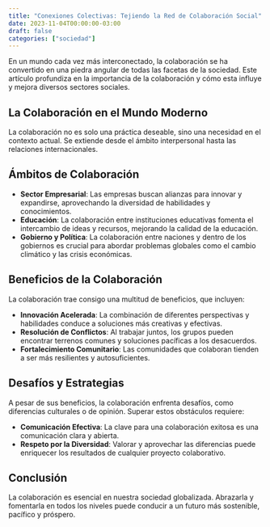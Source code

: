 ```yaml
---
title: "Conexiones Colectivas: Tejiendo la Red de Colaboración Social"
date: 2023-11-04T00:00:00-03:00
draft: false
categories: ["sociedad"]
---
```


En un mundo cada vez más interconectado, la colaboración se ha convertido en una piedra angular de todas las facetas de la sociedad. Este artículo profundiza en la importancia de la colaboración y cómo esta influye y mejora diversos sectores sociales.

## La Colaboración en el Mundo Moderno

La colaboración no es solo una práctica deseable, sino una necesidad en el contexto actual. Se extiende desde el ámbito interpersonal hasta las relaciones internacionales.

## Ámbitos de Colaboración

- **Sector Empresarial**: Las empresas buscan alianzas para innovar y expandirse, aprovechando la diversidad de habilidades y conocimientos.
- **Educación**: La colaboración entre instituciones educativas fomenta el intercambio de ideas y recursos, mejorando la calidad de la educación.
- **Gobierno y Política**: La colaboración entre naciones y dentro de los gobiernos es crucial para abordar problemas globales como el cambio climático y las crisis económicas.

## Beneficios de la Colaboración

La colaboración trae consigo una multitud de beneficios, que incluyen:

- **Innovación Acelerada**: La combinación de diferentes perspectivas y habilidades conduce a soluciones más creativas y efectivas.
- **Resolución de Conflictos**: Al trabajar juntos, los grupos pueden encontrar terrenos comunes y soluciones pacíficas a los desacuerdos.
- **Fortalecimiento Comunitario**: Las comunidades que colaboran tienden a ser más resilientes y autosuficientes.

## Desafíos y Estrategias

A pesar de sus beneficios, la colaboración enfrenta desafíos, como diferencias culturales o de opinión. Superar estos obstáculos requiere:

- **Comunicación Efectiva**: La clave para una colaboración exitosa es una comunicación clara y abierta.
- **Respeto por la Diversidad**: Valorar y aprovechar las diferencias puede enriquecer los resultados de cualquier proyecto colaborativo.

## Conclusión

La colaboración es esencial en nuestra sociedad globalizada. Abrazarla y fomentarla en todos los niveles puede conducir a un futuro más sostenible, pacífico y próspero.
